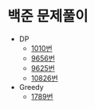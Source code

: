 # 백준 문제풀이
 * DP
    * [1010번](https://github.com/newbe01/TIL/blob/main/solved/BAEKJOON/DP/B1010_다리놓기.java)
    * [9656번](https://github.com/newbe01/TIL/blob/main/solved/BAEKJOON/DP/B9656_돌던지기.java)
    * [9625번](https://github.com/newbe01/TIL/blob/main/solved/BAEKJOON/DP/B9625_BABBA.java)
    * [10826번](https://github.com/newbe01/TIL/blob/main/solved/BAEKJOON/DP/B10826_피보나치수4.java)
 * Greedy
    * [1789번](https://github.com/newbe01/TIL/blob/main/solved/BAEKJOON/GREEDY/B1789_수들의합.java)
    